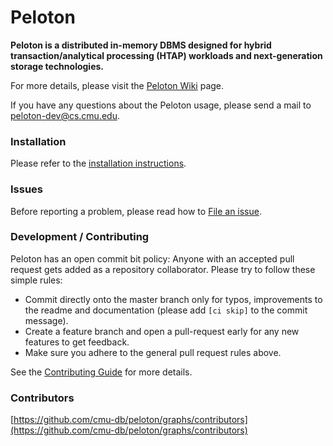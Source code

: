 Peloton
=====

**Peloton is a distributed in-memory DBMS designed for hybrid transaction/analytical processing (HTAP) workloads and next-generation storage technologies.**

For more details, please visit the [Peloton Wiki](https://github.com/cmu-db/peloton/wiki "Peloton Wiki") page.

If you have any questions about the Peloton usage, please send a mail to peloton-dev@cs.cmu.edu.

### Installation

Please refer to the [installation instructions](https://github.com/cmu-db/peloton/wiki/Installation).

### Issues

Before reporting a problem, please read how to [File an issue](https://github.com/cmu-db/peloton/blob/master/CONTRIBUTING.md#file-an-issue).

### Development / Contributing

Peloton has an open commit bit policy: Anyone with an accepted pull request gets added as a repository collaborator.
Please try to follow these simple rules:

* Commit directly onto the master branch only for typos, improvements to the readme and documentation (please add
  `[ci skip]` to the commit message).
* Create a feature branch and open a pull-request early for any new features to get feedback.
* Make sure you adhere to the general pull request rules above.

See the [Contributing Guide](https://github.com/cmu-db/peloton/blob/master/CONTRIBUTING.md#development) for more details.

### Contributors

[https://github.com/cmu-db/peloton/graphs/contributors](https://github.com/cmu-db/peloton/graphs/contributors)
